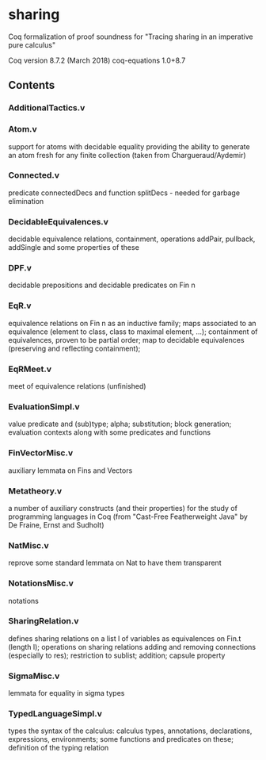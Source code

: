 # sharing

Coq formalization of proof soundness for "Tracing sharing in an imperative pure calculus"

Coq version 8.7.2 (March 2018)
coq-equations  1.0+8.7

## Contents

### AdditionalTactics.v
### Atom.v

  support for atoms with decidable equality providing
  the ability to generate an atom fresh for any finite
  collection (taken from Chargueraud/Aydemir)

### Connected.v

  predicate connectedDecs and function splitDecs -
  needed for garbage elimination

### DecidableEquivalences.v

  decidable equivalence relations, containment,
  operations addPair, pullback, addSingle and
  some properties of these

### DPF.v

  decidable prepositions and decidable predicates on
  Fin n

### EqR.v

  equivalence relations on Fin n as an inductive family;
  maps associated to an equivalence (element to class, class
  to maximal element, ...); 
  containment of equivalences, proven to be partial order; 
  map to decidable equivalences (preserving and reflecting 
  containment);  

### EqRMeet.v

  meet of equivalence relations (unfinished)

### EvaluationSimpl.v

  value predicate and (sub)type; alpha; substitution;
  block generation; evaluation contexts along with some
  predicates and functions

### FinVectorMisc.v

  auxiliary lemmata on Fins and Vectors

### Metatheory.v

  a number of auxiliary constructs (and their properties)
  for the study of programming languages in Coq (from "Cast-Free 
  Featherweight Java" by De Fraine, Ernst and Sudholt)

### NatMisc.v

  reprove some standard lemmata on Nat to have
  them transparent

### NotationsMisc.v

  notations

### SharingRelation.v

  defines sharing relations on a list l of variables
  as equivalences on Fin.t (length l);
  operations on sharing relations adding and removing
  connections (especially to res);
  restriction to sublist; addition; capsule property


### SigmaMisc.v

  lemmata for equality in sigma types

### TypedLanguageSimpl.v

  types the syntax of the calculus:
  calculus types, annotations, declarations, expressions, environments;
  some functions and predicates on these;
  definition of the typing relation



